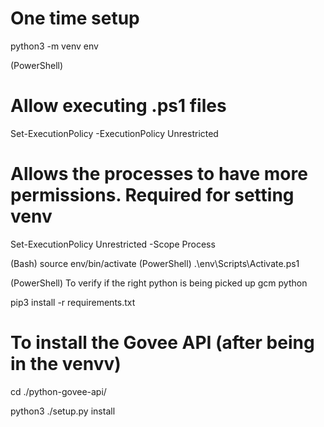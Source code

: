 # One time setup

python3 -m venv env

(PowerShell)
# Allow executing .ps1 files
Set-ExecutionPolicy -ExecutionPolicy Unrestricted
# Allows the processes to have more permissions. Required for setting venv
Set-ExecutionPolicy Unrestricted -Scope Process

(Bash)
source env/bin/activate
(PowerShell)
.\env\Scripts\Activate.ps1 

(PowerShell) To verify if the right python is being picked up
gcm python

pip3 install -r requirements.txt

# To install the Govee API (after being in the venvv)
cd ./python-govee-api/

python3 ./setup.py install
